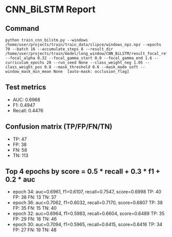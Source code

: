 # CNN_BiLSTM Report

## Command
```
python train_cnn_bilstm.py --windows /home/user/projects/train/train_data/slipce/windows_npz.npz --epochs 70 --batch 16 --accumulate_steps 8 --result_dir /home/user/projects/train/model/long_window/CNN_BiLSTM/result_focal_refine/cw05_fg08 --focal_alpha 0.32 --focal_gamma_start 0.0 --focal_gamma_end 1.6 --curriculum_epochs 20 --run_seed None --class_weight_neg 1.05 --class_weight_pos 0.8 --mask_threshold 0.6 --mask_mode soft --window_mask_min_mean None  [auto-mask: occlusion_flag]
```

## Test metrics
- AUC: 0.6968
- F1: 0.4947
- Recall: 0.4476
## Confusion matrix (TP/FP/FN/TN)
- TP: 47
- FP: 38
- FN: 58
- TN: 113

## Top 4 epochs by score = 0.5 * recall + 0.3 * f1 + 0.2 * auc
- epoch 34: auc=0.6961, f1=0.6107, recall=0.7547, score=0.6998  TP: 40 FP: 38 FN: 13 TN: 37
- epoch 36: auc=0.7062, f1=0.6032, recall=0.7170, score=0.6807  TP: 38 FP: 35 FN: 15 TN: 40
- epoch 32: auc=0.6964, f1=0.5983, recall=0.6604, score=0.6489  TP: 35 FP: 29 FN: 18 TN: 46
- epoch 30: auc=0.7094, f1=0.5965, recall=0.6415, score=0.6416  TP: 34 FP: 27 FN: 19 TN: 48
